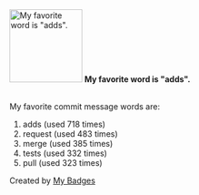 <img src="https://my-badges.github.io/my-badges/favorite-word.png" alt="My favorite word is &quot;adds&quot;." title="My favorite word is &quot;adds&quot;." width="128">
<strong>My favorite word is &quot;adds&quot;.</strong>
<br><br>

My favorite commit message words are:

1. adds (used 718 times)
2. request (used 483 times)
3. merge (used 385 times)
4. tests (used 332 times)
5. pull (used 323 times)


Created by <a href="https://github.com/my-badges/my-badges">My Badges</a>